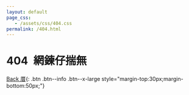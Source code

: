```yaml
---
layout: default
page_css:
   - /assets/css/404.css
permalink: /404.html
---
```


<div class="face">
   <div class="band">
      <div class="red"></div>
      <div class="white"></div>
      <div class="blue"></div>
   </div>
   <div class="eyes"></div>
   <div class="dimples"></div>
   <div class="mouth"></div>
</div>

# 404&ensp;網鍊仔揣無
[Back 厝](/){: .btn .btn--info .btn--x-large style="margin-top:30px;margin-bottom:50px;"}